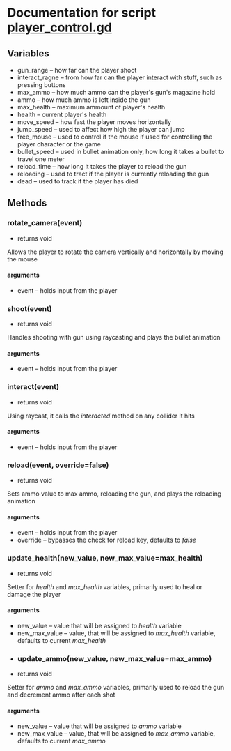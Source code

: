 # Documentation for script [player_control.gd](https://github.com/Astat7/fps-game/blob/main/code/player_control.gd)
## Variables
- gun_range – how far can the player shoot
- interact_ragne – from how far can the player interact with stuff, such as pressing buttons
- max_ammo – how much ammo can the player's gun's magazine hold
- ammo – how much ammo is left inside the gun
- max_health – maximum ammount of player's health
- health – current player's health
- move_speed – how fast the player moves horizontally
- jump_speed – used to affect how high the player can jump
- free_mouse – used to control if the mouse if used for controlling the player character or the game
- bullet_speed – used in bullet animation only, how long it takes a bullet to travel one meter
- reload_time – how long it takes the player to reload the gun
- reloading – used to tract if the player is currently reloading the gun
- dead – used to track if the player has died
## Methods
### rotate_camera(event)
- returns void

Allows the player to rotate the camera vertically and horizontally by moving the mouse
#### arguments
- event – holds input from the player
### shoot(event)
- returns void

Handles shooting with gun using raycasting and plays the bullet animation
#### arguments
- event – holds input from the player
### interact(event)
- returns void

Using raycast, it calls the *interacted* method on any collider it hits
#### arguments
- event – holds input from the player
### reload(event, override=false)
- returns void

Sets ammo value to max ammo, reloading the gun, and plays the reloading animation
#### arguments
- event – holds input from the player
- override – bypasses the check for reload key, defaults to *false*
### update_health(new_value, new_max_value=max_health)
- returns void

Setter for *health* and *max_health* variables, primarily used to heal or damage the player
#### arguments
- new_value – value that will be assigned to *health* variable
- new_max_value – value, that will be assigned to *max_health* variable, defaults to current *max_health*
- ### update_ammo(new_value, new_max_value=max_ammo)
- returns void

Setter for *ammo* and *max_ammo* variables, primarily used to reload the gun and decrement ammo after each shot
#### arguments
- new_value – value that will be assigned to *ammo* variable
- new_max_value – value, that will be assigned to *max_ammo* variable, defaults to current *max_ammo*
